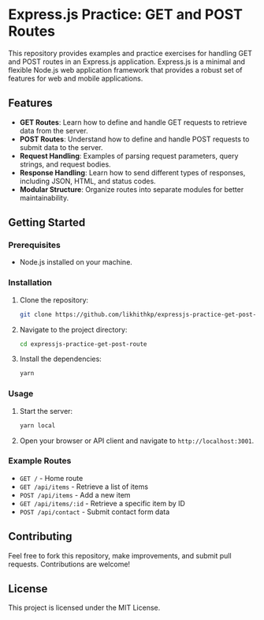 
# Express.js Practice: GET and POST Routes

This repository provides examples and practice exercises for handling GET and POST routes in an Express.js application. Express.js is a minimal and flexible Node.js web application framework that provides a robust set of features for web and mobile applications.

## Features

- **GET Routes**: Learn how to define and handle GET requests to retrieve data from the server.
- **POST Routes**: Understand how to define and handle POST requests to submit data to the server.
- **Request Handling**: Examples of parsing request parameters, query strings, and request bodies.
- **Response Handling**: Learn how to send different types of responses, including JSON, HTML, and status codes.
- **Modular Structure**: Organize routes into separate modules for better maintainability.

## Getting Started

### Prerequisites

- Node.js installed on your machine.

### Installation

1. Clone the repository:
   ```bash
   git clone https://github.com/likhithkp/expressjs-practice-get-post-route.git
   ```
2. Navigate to the project directory:
   ```bash
   cd expressjs-practice-get-post-route
   ```
3. Install the dependencies:
   ```bash
   yarn
   ```

### Usage

1. Start the server:
   ```bash
   yarn local
   ```
2. Open your browser or API client and navigate to `http://localhost:3001`.

### Example Routes

- `GET /` - Home route
- `GET /api/items` - Retrieve a list of items
- `POST /api/items` - Add a new item
- `GET /api/items/:id` - Retrieve a specific item by ID
- `POST /api/contact` - Submit contact form data

## Contributing

Feel free to fork this repository, make improvements, and submit pull requests. Contributions are welcome!

## License

This project is licensed under the MIT License.
